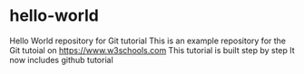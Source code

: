 # hello-world
Hello World repository for Git tutorial
This is an example repository for the Git tutoial on https://www.w3schools.com
This tutorial is built step by step
It now includes github tutorial
